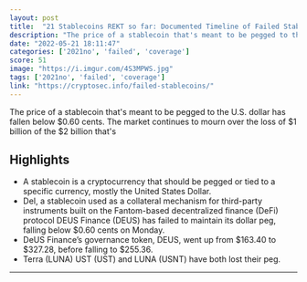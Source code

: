 ```yaml
---
layout: post
title:  "21 Stablecoins REKT so far: Documented Timeline of Failed Stablecoins"
description: "The price of a stablecoin that's meant to be pegged to the U.S. dollar has fallen below $0.60 cents. The market continues to mourn over the loss of $1 billion of the $2 billion that's"
date: "2022-05-21 18:11:47"
categories: ['2021no', 'failed', 'coverage']
score: 51
image: "https://i.imgur.com/4S3MPWS.jpg"
tags: ['2021no', 'failed', 'coverage']
link: "https://cryptosec.info/failed-stablecoins/"
---
```


The price of a stablecoin that's meant to be pegged to the U.S. dollar has fallen below $0.60 cents. The market continues to mourn over the loss of $1 billion of the $2 billion that's

## Highlights

- A stablecoin is a cryptocurrency that should be pegged or tied to a specific currency, mostly the United States Dollar.
- DeI, a stablecoin used as a collateral mechanism for third-party instruments built on the Fantom-based decentralized finance (DeFi) protocol DEUS Finance (DEUS) has failed to maintain its dollar peg, falling below $0.60 cents on Monday.
- DeUS Finance’s governance token, DEUS, went up from $163.40 to $327.28, before falling to $255.36.
- Terra (LUNA) UST (UST) and LUNA (USNT) have both lost their peg.

---
